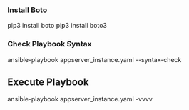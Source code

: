 ### Install Boto
pip3 install boto
pip3 install boto3

### Check Playbook Syntax
ansible-playbook appserver_instance.yaml --syntax-check

## Execute Playbook
ansible-playbook appserver_instance.yaml -vvvv